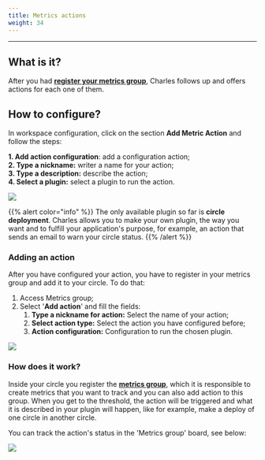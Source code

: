 ```yaml
---
title: Metrics actions
weight: 34
---
```


---

## **What is it?** 

After you had [**register your metrics group**](/docs-charles/reference/metrics/metrics-group), Charles follows up and offers actions for each one of them. 

## **How to configure?** 

In workspace configuration, click on the section **Add Metric Action** and follow the steps: 

**1. Add action configuration**: add a configuration action;   
**2. Type a nickname:** writer a name for your action;  
**3. Type a description:** describe the action;  
**4. Select a plugin:** select a plugin to run the action. 

![](/docs-charles/usandoactions-metricas%20%282%29.gif)

{{% alert color="info" %}}
The only available plugin so far is **circle deployment**. Charles allows you to make your own plugin, the way you want and to fulfill your application's purpose, for example, an action that sends an email to warn your circle status.
{{% /alert %}}

### **Adding an action**

After you have configured your action, you have to register in your metrics group and add it to your circle. To do that: 

1. Access Metrics group;  
2. Select '**Add action**' and fill the fields: 
   1. **Type a nickname for action:**  Select the name of your action; 
   2. **Select action type:** Select the action you have configured before; 
   3. **Action configuration:** Configuration to run the chosen plugin. 

![](/docs-charles/adicionando-a-action-correto%20%281%29.gif)

### **How does it work?** 

Inside your circle you register the [**metrics group**](../../reference/metrics/metrics-group), which it is responsible to create metrics that you want to track and you can also add action to this group. When you get to the threshold, the action will be triggered and what it is described in your plugin will happen, like for example, make a deploy of one circle in another circle. 

You can track the action's status in the 'Metrics group' board, see below: 

![](/docs-charles/status-actionsgif.gif)
